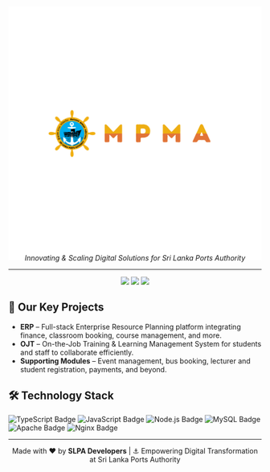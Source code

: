 <!-- Organization Banner -->
<p align="center" style="margin-top:-30px; margin-bottom:-30px;">
  <img 
    src="https://raw.githubusercontent.com/MPMA-DEV/.github/224fdf5c25125d9a9622edbc6945fd582baca06b/submission-download.png" 
    alt="SLPA Developers Logo" 
    width="600">
</p>

<p align="center">
  <em>Innovating & Scaling Digital Solutions for Sri Lanka Ports Authority</em>  
</p>


<hr/>

<!-- Badges -->
<p align="center">
  <img src="https://img.shields.io/badge/ERP-Development-blue?style=flat-square&logo=react">
  <img src="https://img.shields.io/badge/OJT-System-green?style=flat-square&logo=node.js">
  <img src="https://img.shields.io/badge/Active-Projects-orange?style=flat-square&logo=github">
</p>


<!-- Key Projects -->
<h2>🚀 Our Key Projects</h2>
<ul>
  <li><strong>ERP</strong> – Full-stack Enterprise Resource Planning platform integrating finance, classroom booking, course management, and more.</li>
  <li><strong>OJT</strong> – On-the-Job Training & Learning Management System for students and staff to collaborate efficiently.</li>
  <li><strong>Supporting Modules</strong> – Event management, bus booking, lecturer and student registration, payments, and beyond.</li>
</ul>

<!-- Tech Stack -->
<h2>🛠️ Technology Stack</h2>
<p>
  <!-- Frontend -->
<img src="https://img.shields.io/badge/Frontend-TypeScript-3178C6?logo=typescript&logoColor=white" alt="TypeScript Badge">
<img src="https://img.shields.io/badge/Frontend-JavaScript-F7DF1E?logo=javascript&logoColor=black" alt="JavaScript Badge">

<!-- Backend -->
<img src="https://img.shields.io/badge/Backend-Node.js-339933?logo=node.js&logoColor=white" alt="Node.js Badge">

<!-- Database -->
<img src="https://img.shields.io/badge/Database-MySQL-4479A1?logo=mysql&logoColor=white" alt="MySQL Badge">

<!-- DevOps -->
<img src="https://img.shields.io/badge/DevOps-Apache-D22128?logo=apache&logoColor=white" alt="Apache Badge">
<img src="https://img.shields.io/badge/DevOps-Nginx-009639?logo=nginx&logoColor=white" alt="Nginx Badge">

</p>


<!-- Footer -->
<hr/>
<p align="center">
  Made with ❤️ by <strong>SLPA Developers</strong> | ⚓ Empowering Digital Transformation at Sri Lanka Ports Authority
</p>
